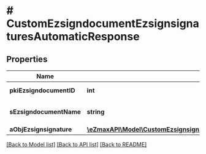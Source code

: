 # # CustomEzsigndocumentEzsignsignaturesAutomaticResponse

## Properties

Name | Type | Description | Notes
------------ | ------------- | ------------- | -------------
**pkiEzsigndocumentID** | **int** | The unique ID of the Ezsigndocument |
**sEzsigndocumentName** | **string** | The name of the document that will be presented to Ezsignfoldersignerassociations |
**aObjEzsignsignature** | [**\eZmaxAPI\Model\CustomEzsignsignatureEzsignsignaturesAutomaticResponse[]**](CustomEzsignsignatureEzsignsignaturesAutomaticResponse.md) |  |

[[Back to Model list]](../../README.md#models) [[Back to API list]](../../README.md#endpoints) [[Back to README]](../../README.md)
